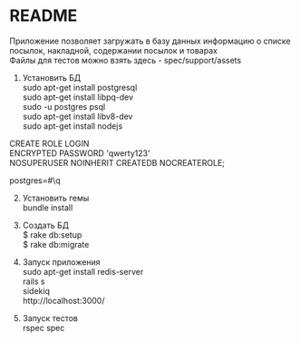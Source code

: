 # README
Приложение позволяет загружать в базу данных информацию о списке посылок, накладной, содержании посылок и товарах<br/>
Файлы для тестов можно взять здесь - spec/support/assets

1) Установить БД<br/>
  sudo apt-get install postgresql<br/>
  sudo apt-get install libpq-dev<br/>
  sudo -u postgres psql<br/>
  sudo apt-get install libv8-dev<br/>
  sudo apt-get install nodejs<br/>

  CREATE ROLE <USERNAME> LOGIN<br/>
  ENCRYPTED PASSWORD 'qwerty123'<br/>
  NOSUPERUSER NOINHERIT CREATEDB NOCREATEROLE;<br/>

  postgres=#\q<br/>

2) Установить гемы<br/>
  bundle install<br/>

3) Создать БД<br/>
  $ rake db:setup<br/>
  $ rake db:migrate<br/>

4) Запуск приложения<br/>
  sudo apt-get install redis-server<br/>
  rails s<br/>
  sidekiq<br/>
  http://localhost:3000/<br/>

5) Запуск тестов<br/>
  rspec spec<br/>
